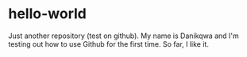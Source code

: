 hello-world
===========

Just another repository (test on github). My name is Danikqwa and I'm testing out how to use Github for the first time. So far, I like it.

